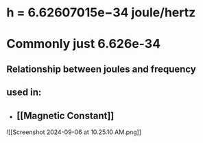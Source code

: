 



# h = 6.62607015e−34 joule/hertz
# Commonly just 6.626e-34
## Relationship between joules and frequency

## used in:
- ## [[Magnetic Constant]]

![[Screenshot 2024-09-06 at 10.25.10 AM.png]]